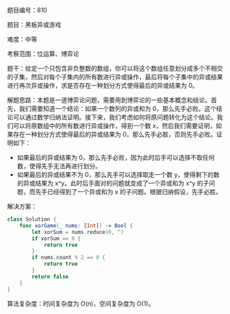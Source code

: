 题目编号：810

题目：黑板异或游戏

难度：中等

考察范围：位运算、博弈论

题干：给定一个只包含非负整数的数组，你可以将这个数组任意划分成多个不相交的子集，然后对每个子集内的所有数进行异或操作，最后将每个子集中的异或结果进行再次异或操作，求是否存在一种划分方式使得最后的异或结果为 0。

解题思路：本题是一道博弈论问题，需要用到博弈论的一些基本概念和结论。首先，我们需要知道一个结论：如果一个数列的异或和为 0，那么先手必败。这个结论可以通过数学归纳法证明。接下来，我们考虑如何将原问题转化为这个结论。我们可以将原数组中的所有数进行异或操作，得到一个数 x，然后我们需要证明，如果存在一种划分方式使得最后的异或结果为 0，那么先手必胜，否则先手必败。证明如下：

- 如果最后的异或结果为 0，那么先手必败，因为此时后手可以选择不取任何数，使得先手无法再进行划分。
- 如果最后的异或结果不为 0，那么先手可以选择取走一个数 y，使得剩下的数的异或结果为 x^y。此时后手面对的问题就变成了一个异或和为 x^y 的子问题，而先手已经得到了一个异或和为 x 的子问题。根据归纳假设，先手必胜。

解决方案：

```swift
class Solution {
    func xorGame(_ nums: [Int]) -> Bool {
        let xorSum = nums.reduce(0, ^)
        if xorSum == 0 {
            return true
        }
        if nums.count % 2 == 0 {
            return true
        }
        return false
    }
}
```

算法复杂度：时间复杂度为 O(n)，空间复杂度为 O(1)。